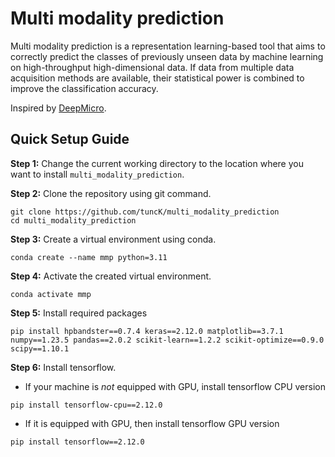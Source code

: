 # Multi modality prediction
Multi modality prediction is a representation learning-based tool that aims to correctly predict the classes of previously unseen data by machine learning on high-throughput high-dimensional data. If data from multiple data acquisition methods are available, their statistical power is combined to improve the classification accuracy.

Inspired by [DeepMicro](https://www.nature.com/articles/s41598-020-63159-5).


## Quick Setup Guide

**Step 1:** Change the current working directory to the location where you want to install `multi_modality_prediction`.

**Step 2:** Clone the repository using git command.
```
git clone https://github.com/tuncK/multi_modality_prediction
cd multi_modality_prediction
```

**Step 3:** Create a virtual environment using conda.
```
conda create --name mmp python=3.11
```

**Step 4:** Activate the created virtual environment.
```
conda activate mmp
```

**Step 5:** Install required packages
```
pip install hpbandster==0.7.4 keras==2.12.0 matplotlib==3.7.1 numpy==1.23.5 pandas==2.0.2 scikit-learn==1.2.2 scikit-optimize==0.9.0 scipy==1.10.1
```

**Step 6:** Install tensorflow.
* If your machine is *not* equipped with GPU, install tensorflow CPU version
```
pip install tensorflow-cpu==2.12.0
```
* If it is equipped with GPU, then install tensorflow GPU version
```
pip install tensorflow==2.12.0
```

